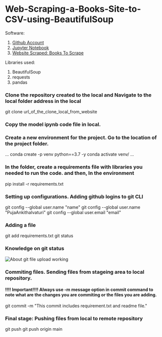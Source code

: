 # Web-Scraping-a-Books-Site-to-CSV-using-BeautifulSoup
Software:
1. [Github Account](https://github.com)
2. [Jupyter Notebook](https://jupyter.org/install)
3. [Website Scraped: Books To Scrape](https://books.toscrape.com/catalogue/page-2.html)


Libraries used:
1. BeautifulSoup
2. requests
3. pandas

### Clone the repository created to the local and Navigate to the local folder address in the local
git clone url_of_the_clone_local_from_website

### Copy the model ipynb code file in local.


### Create a new environment for the project. Go to the location of the project folder.
...
conda create -p venv python==3.7 -y
conda activate venv/
...

### In the folder, create a requirements file with libraries you needed to run the code. and then, In the environment
pip install -r requirements.txt

### Setting up configurations. Adding github logins to git CLI
git config --global user.name "name"
git config --global user.name "PujaAnkithaIvaturi"
git config --global user.email "email"

### Adding a file
git add requirements.txt
git status


### Knowledge on git status
![About git file upload working](image.png)

### Commiting files. Sending files from stageing area to local repository.
#### !!!! Important!!!! Always use -m message option in commit command to note what are the changes you are commiting or the files you are adding.
git commit -m "This commit includes requirement.txt and readme file."


### Final stage: Pushing files from local to remote repository
git push <remote> <branch>
git push origin main